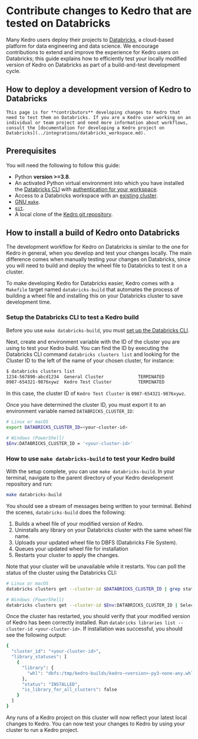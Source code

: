 # Contribute changes to Kedro that are tested on Databricks

Many Kedro users deploy their projects to [Databricks](https://www.databricks.com/), a cloud-based platform for data engineering and data science. We encourage contributions to extend and improve the experience for Kedro users on Databricks; this guide explains how to efficiently test your locally modified version of Kedro on Databricks as part of a build-and-test development cycle.

## How to deploy a development version of Kedro to Databricks

```{note}
This page is for **contributors** developing changes to Kedro that need to test them on Databricks. If you are a Kedro user working on an individual or team project and need more information about workflows, consult the [documentation for developing a Kedro project on Databricks](../integrations/databricks_workspace.md).
```

## Prerequisites

You will need the following to follow this guide:

* Python **version >=3.8**.
* An activated Python virtual environment into which you have installed the [Databricks CLI](https://docs.databricks.com/dev-tools/cli/index.html) with [authentication for your workspace](https://docs.databricks.com/dev-tools/cli/index.html#set-up-the-cli).
* Access to a Databricks workspace with an [existing cluster](https://docs.databricks.com/clusters/create-cluster.html).
* [GNU `make`](https://www.gnu.org/software/make/).
* [`git`](https://git-scm.com/book/en/v2/Getting-Started-Installing-Git).
* A local clone of the [Kedro git repository](https://github.com/kedro-org/kedro).

## How to install a build of Kedro onto Databricks

The development workflow for Kedro on Databricks is similar to the one for Kedro in general, when you develop and test your changes locally. The main difference comes when manually testing your changes on Databricks, since you will need to build and deploy the wheel file to Databricks to test it on a cluster.

To make developing Kedro for Databricks easier, Kedro comes with a `Makefile` target named `databricks-build` that automates the process of building a wheel file and installing this on your Databricks cluster to save development time.

### Setup the Databricks CLI to test a Kedro build

Before you use `make databricks-build`, you must [set up the Databricks CLI](https://docs.databricks.com/dev-tools/cli/index.html#set-up-the-cli).

Next, create and environment variable with the ID of the cluster you are using to test your Kedro build. You can find the ID by executing the Databricks CLI command `databricks clusters list` and looking for the Cluster ID to the left of the name of your chosen cluster, for instance:

```bash
$ databricks clusters list
1234-567890-abcd1234  General Cluster             TERMINATED
0987-654321-9876xywz  Kedro Test Cluster          TERMINATED
```

In this case, the cluster ID of `Kedro Test Cluster` is `0987-654321-9876xywz`.

Once you have determined the cluster ID, you must export it to an environment variable named `DATABRICKS_CLUSTER_ID`:

```bash
# Linux or macOS
export DATABRICKS_CLUSTER_ID=<your-cluster-id>

# Windows (PowerShell)
$Env:DATABRICKS_CLUSTER_ID = '<your-cluster-id>'
```

### How to use `make databricks-build` to test your Kedro build

With the setup complete, you can use `make databricks-build`. In your terminal, navigate to the parent directory of your Kedro development repository and run:

```bash
make databricks-build
```

You should see a stream of messages being written to your terminal. Behind the scenes, `databricks-build` does the following:

1. Builds a wheel file of your modified version of Kedro.
2. Uninstalls any library on your Databricks cluster with the same wheel file name.
3. Uploads your updated wheel file to DBFS (Databricks File System).
4. Queues your updated wheel file for installation
5. Restarts your cluster to apply the changes.

Note that your cluster will be unavailable while it restarts. You can poll the status of the cluster using the Databricks CLI:

```bash
# Linux or macOS
databricks clusters get --cluster-id $DATABRICKS_CLUSTER_ID | grep state

# Windows (PowerShell)
databricks clusters get --cluster-id $Env:DATABRICKS_CLUSTER_ID | Select-String state
```

Once the cluster has restarted, you should verify that your modified version of Kedro has been correctly installed. Run `databricks libraries list --cluster-id <your-cluster-id>`. If installation was successful, you should see the following output:

```bash
{
  "cluster_id": "<your-cluster-id>",
  "library_statuses": [
    {
      "library": {
        "whl": "dbfs:/tmp/kedro-builds/kedro-<version>-py3-none-any.whl"
      },
      "status": "INSTALLED",
      "is_library_for_all_clusters": false
    }
  ]
}
```

Any runs of a Kedro project on this cluster will now reflect your latest local changes to Kedro. You can now test your changes to Kedro by using your cluster to run a Kedro project.
